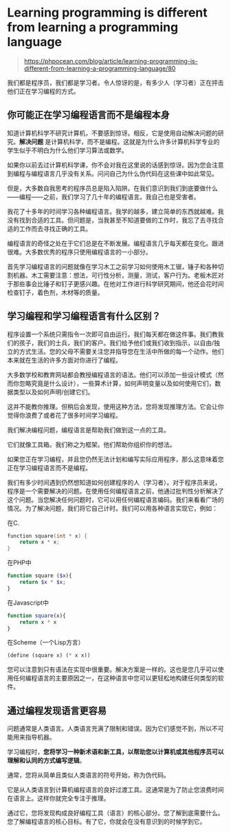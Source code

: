 # Learning programming is different from learning a programming language

> https://phpocean.com/blog/article/learning-programming-is-different-from-learning-a-programming-language/80

我们都是程序员，我们都是学习者。令人惊讶的是，有多少人（学习者）正在抨击他们正在学习编程的方式。

## 你可能正在学习编程语言而不是编程本身

知道计算机科学不研究计算机，不要感到惊讶。相反，它是使用自动解决问题的研究。**解决问题** 是计算机科学，而不是编程。这就是为什么许多计算机科学专业的学生似乎不明白为什么他们学习算法或数学。

如果你以前去过计算机科学课，你不会对我在这里说的话感到惊讶。因为您会注意到编程与编程语言几乎没有关系。问问自己为什么伪代码在这些课中如此常见。

但是，大多数自我思考的程序员总是陷入陷阱。在我们意识到我们到底要做什么——编程——之前，我们学习了几十年的编程语言。我自己也是受害者。

我花了十多年的时间学习各种编程语言。我学的越多，建立简单的东西就越难。我没有找到合适的工具。但问题是，当我甚至不知道要做的工作时，我忘了去寻找合适的工作而去寻找正确的工具。

编程语言的奇怪之处在于它们总是在不断发展。编程语言几乎每天都在变化。跟进很难。大多数优秀的程序只使用编程语言的一小部分。

首先学习编程语言的问题就像在学习木工之前学习如何使用木工锯，锤子和各种切割机器。木工需要注意：想法，可行性分析，测量，测试，客户行为。老板木匠对于那些事会比锤子和钉子更感兴趣。在他对工作进行科学研究期间，他还会花时间检查钉子，着色剂，木材等的质量。

## 学习编程和学习编程语言有什么区别？

程序设置一个系统只需指令一次即可自由运行。我们每天都在做这件事。我们教我们的孩子，我们的士兵，我们的客户。我们给予他们或我们收到指示，以自由/独立的方式生活。您的父母不需要关注您并指导您在生活中所做的每一个动作。他们本来就在生活的许多方面对你进行了编程。

大多数学校和教育网站都会教授编程语言的语法。他们可以添加一些设计模式（然而你忽略究竟是什么设计），一些算术计算，如何声明变量以及如何使用它们，数据类型以及如何声明/创建它们。

这并不能教你推理。但稍后会发现，使用这种方法，您将发现推理方法。它会让你觉得你浪费了或者花了很多时间学习编程。

我们解决编程问题，编程语言是帮助我们做到这一点的工具。

它们就像工具箱。我们称之为框架。他们帮助你组织你的想法。

如果您正在学习编程，并且您仍然无法计划和编写实际应用程序，那么这意味着您正在学习编程语言而不是编程。

我们有多少时间遇到仍然想知道如何创建程序的人（学习者）。对于程序员来说，程序是一个需要解决的问题。在使用任何编程语言之前，他通过批判性分析解决了这个问题。当您解决任何问题时，它可以用任何编程语言编码。我们来看看广场的情况。为了解决问题，我们将它自己计时。我们可以用各种语言实现它，例如：

在C.

```c
function square(int * x) {
    return x * x;
}
```

在PHP中

```php
function square ($x){
    return $x * $x;
}
```

在Javascript中

```javascript
function square(x){
    return x * x
}
```

在Scheme（一个Lisp方言）

```scheme
(define (square x) (* x x))
```

您可以注意到只有语法在实现中很重要。解决方案是一样的。这也是您几乎可以使用任何编程语言的主要原因之一，在这种语言中您可以更轻松地构建任何类型的软件。

## 通过编程发现语言更容易

问题通常是人类语言。人类语言充满了限制和错误。因为它们感觉不到，所以不可能用来指导机器。

学习编程时，**您将学习一种新术语和新工具，以帮助您以计算机或其他程序员可以理解和认同的方式编写逻辑**。

通常，您将从简单且类似人类语言的符号开始，称为伪代码。

它是从人类语言到计算机编程语言的良好过渡工具。这通常是为了防止您浪费时间在语言上。这样你就完全专注于推理。

通过它，您将发现构成良好编程工具（语言）的核心部分。您了解到底需要什么。您了解编程语言的核心目标。有了它，你就会在没有意识到的时候学到它。
